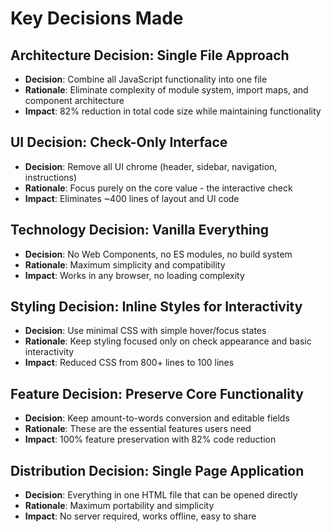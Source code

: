 # Key Decisions Made

## Architecture Decision: Single File Approach

- **Decision**: Combine all JavaScript functionality into one file
- **Rationale**: Eliminate complexity of module system, import maps, and component architecture
- **Impact**: 82% reduction in total code size while maintaining functionality

## UI Decision: Check-Only Interface

- **Decision**: Remove all UI chrome (header, sidebar, navigation, instructions)
- **Rationale**: Focus purely on the core value - the interactive check
- **Impact**: Eliminates ~400 lines of layout and UI code

## Technology Decision: Vanilla Everything

- **Decision**: No Web Components, no ES modules, no build system
- **Rationale**: Maximum simplicity and compatibility
- **Impact**: Works in any browser, no loading complexity

## Styling Decision: Inline Styles for Interactivity

- **Decision**: Use minimal CSS with simple hover/focus states
- **Rationale**: Keep styling focused only on check appearance and basic interactivity
- **Impact**: Reduced CSS from 800+ lines to 100 lines

## Feature Decision: Preserve Core Functionality

- **Decision**: Keep amount-to-words conversion and editable fields
- **Rationale**: These are the essential features users need
- **Impact**: 100% feature preservation with 82% code reduction

## Distribution Decision: Single Page Application

- **Decision**: Everything in one HTML file that can be opened directly
- **Rationale**: Maximum portability and simplicity
- **Impact**: No server required, works offline, easy to share
